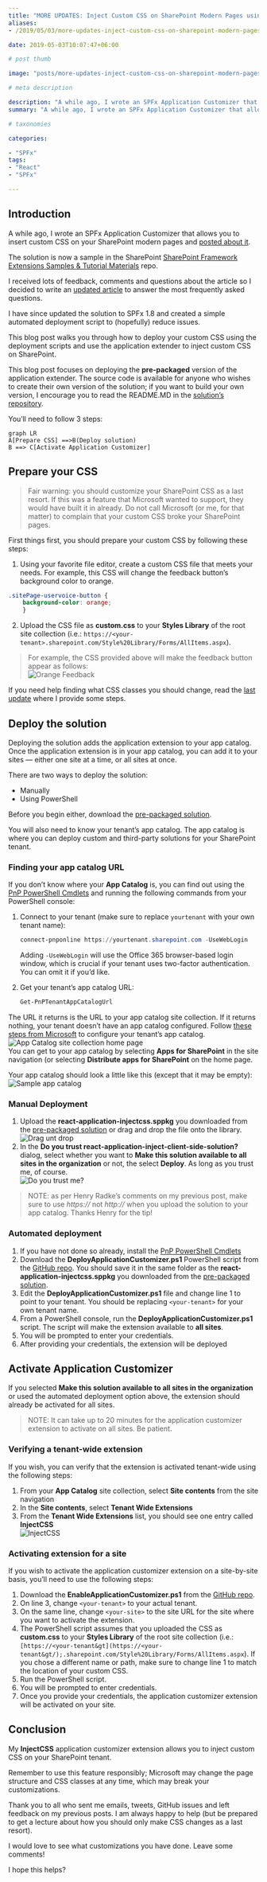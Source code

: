```yaml
---
title: "MORE UPDATES: Inject Custom CSS on SharePoint Modern Pages using SPFx Application Extensions"
aliases:
- /2019/05/03/more-updates-inject-custom-css-on-sharepoint-modern-pages-using-spfx-application-extensions

date: 2019-05-03T10:07:47+06:00

# post thumb

image: "posts/more-updates-inject-custom-css-on-sharepoint-modern-pages-using-spfx-application-extensions/featured-image.png"

# meta description

description: "A while ago, I wrote an SPFx Application Customizer that allows you to insert custom CSS on your SharePoint modern pages and posted about it. The solution is now a sample in the SharePoint SharePoi…"
summary: "A while ago, I wrote an SPFx Application Customizer that allows you to insert custom CSS on your SharePoint modern pages and posted about it. The solution is now a sample in the SharePoint SharePoi…"

# taxonomies

categories:

- "SPFx"
tags:
- "React"
- "SPFx"

---
```

## Introduction

A while ago, I wrote an SPFx Application Customizer that allows you to insert custom CSS on your SharePoint modern pages and [posted about it](https://tahoeninja.blog/2018/05/08/inject-custom-css-on-sharepoint-modern-pages-using-spfx-extensions/).

The solution is now a sample in the SharePoint [SharePoint Framework Extensions Samples & Tutorial Materials](https://github.com/pnp/sp-dev-fx-extensions/tree/master/samples/react-application-injectcss) repo.

I received lots of feedback, comments and questions about the article so I decided to write an [updated article](https://tahoeninja.blog/2018/10/29/update-inject-custom-css-on-sharepoint-modern-pages-using-spfx-application-extensions/) to answer the most frequently asked questions.

I have since updated the solution to SPFx 1.8 and created a simple automated deployment script to (hopefully) reduce issues.

This blog post walks you through how to deploy your custom CSS using the deployment scripts and use the application extender to inject custom CSS on SharePoint.

This blog post focuses on deploying the **pre-packaged** version of the application extender. The source code is available for anyone who wishes to create their own version of the solution; if you want to build your own version, I encourage you to read the README.MD in the [solution’s repository](https://github.com/pnp/sp-dev-fx-extensions/tree/master/samples/react-application-injectcss).

You’ll need to follow 3 steps:

```mermaid
graph LR
A[Prepare CSS] ==>B(Deploy solution)
B ==> C[Activate Application Customizer]
```

## Prepare your CSS

> Fair warning: you should customize your SharePoint CSS as a last resort. If this was a feature that Microsoft wanted to support, they would have built it in already. Do not call Microsoft (or me, for that matter) to complain that your custom CSS broke your SharePoint pages.

First things first, you should prepare your custom CSS by following these steps:

1. Using your favorite file editor, create a custom CSS file that meets your needs. For example, this CSS will change the feedback button’s background color to orange.

```css
.sitePage-uservoice-button {
    background-color: orange;
    }
```

2. Upload the CSS file as **custom.css** to your **Styles Library** of the root site collection (i.e.: `https://<your-tenant>.sharepoint.com/Style%20Library/Forms/AllItems.aspx`).

>   For example, the CSS provided above will make the feedback button appear as follows:  
>   ![Orange Feedback](orangeisthenewfeedback.png)

If you need help finding what CSS classes you should change, read the [last update](https://tahoeninja.blog/2018/10/29/update-inject-custom-css-on-sharepoint-modern-pages-using-spfx-application-extensions/) where I provide some steps.

## Deploy the solution

Deploying the solution adds the application extension to your app catalog. Once the application extension is in your app catalog, you can add it to your sites — either one site at a time, or all sites at once.

There are two ways to deploy the solution:

- Manually
- Using PowerShell

Before you begin either, download the [pre-packaged solution](https://github.com/hugoabernier/react-application-injectcss/releases/download/1.2.0/react-application-injectcss.sppkg).

You will also need to know your tenant’s app catalog. The app catalog is where you can deploy custom and third-party solutions for your SharePoint tenant.

### Finding your app catalog URL

If you don’t know where your **App Catalog** is, you can find out using the [PnP PowerShell Cmdlets](https://aka.ms/sppnp-powershell) and running the following commands from your PowerShell console:

1. Connect to your tenant (make sure to replace `yourtenant` with your own tenant name):

    ```powershell
    connect-pnponline https://yourtenant.sharepoint.com -UseWebLogin
    ```

    Adding `-UseWebLogin` will use the Office 365 browser-based login window, which is crucial if your tenant uses two-factor authentication. You can omit it if you’d like.

2. Get your tenant’s app catalog URL:

    ```powershell
    Get-PnPTenantAppCatalogUrl
    ```

The URL it returns is the URL to your app catalog site collection. If it returns nothing, your tenant doesn’t have an app catalog configured. Follow [these steps from Microsoft](https://docs.microsoft.com/sharepoint/use-app-catalog) to configure your tenant’s app catalog.  
![App Catalog site collection home page](image-1556903053949.png)  
You can get to your app catalog by selecting **Apps for SharePoint** in the site navigation (or selecting **Distribute apps for SharePoint** on the home page.

Your app catalog should look a little like this (except that it may be empty):  
![Sample app catalog](image-1556903291894.png)

### Manual Deployment

1. Upload the **react-application-injectcss.sppkg** you downloaded from the [pre-packaged solution](https://github.com/hugoabernier/react-application-injectcss/releases/download/1.2.0/react-application-injectcss.sppkg) or drag and drop the file onto the library.  
    ![Drag unt drop](image-1556903538418.png)
2. In the **Do you trust react-application-inject-client-side-solution?** dialog, select whether you want to **Make this solution available to all sites in the organization** or not, the select **Deploy**. As long as you trust me, of course.  
    ![Do you trust me?](image-1556903663796.png)

> NOTE: as per Henry Radke’s comments on my previous post, make sure to use _https://_ not _http://_ when you upload the solution to your app catalog. Thanks Henry for the tip!

### Automated deployment

1. If you have not done so already, install the [PnP PowerShell Cmdlets](https://aka.ms/sppnp-powershell)
2. Download the **DeployApplicationCustomizer.ps1** PowerShell script from the [GitHub repo](https://github.com/hugoabernier/react-application-injectcss/releases/download/1.2.0/DeployApplicationCustomizer.ps1). You should save it in the same folder as the **react-application-injectcss.sppkg** you downloaded from the [pre-packaged solution](https://github.com/hugoabernier/react-application-injectcss/releases/download/1.2.0/react-application-injectcss.sppkg).
3. Edit the **DeployApplicationCustomizer.ps1** file and change line 1 to point to your tenant. You should be replacing `<your-tenant>` for your own tenant name.
4. From a PowerShell console, run the **DeployApplicationCustomizer.ps1** script. The script will make the extension available to **all sites**.
5. You will be prompted to enter your credentials.
6. After providing your credentials, the extension will be deployed

## Activate Application Customizer

If you selected **Make this solution available to all sites in the organization** or used the automated deployment option above, the extension should already be activated for all sites.

> NOTE: It can take up to 20 minutes for the application customizer extension to activate on all sites. Be patient.

### Verifying a tenant-wide extension

If you wish, you can verify that the extension is activated tenant-wide using the following steps:

1. From your **App Catalog** site collection, select **Site contents** from the site navigation
2. In the **Site contents**, select **Tenant Wide Extensions**
3. From the **Tenant Wide Extensions** list, you should see one entry called **InjectCSS**  
    ![InjectCSS](image-1556920925066.png)

### Activating extension for a site

If you wish to activate the application customizer extension on a site-by-site basis, you’ll need to use the following steps:

1. Download the **EnableApplicationCustomizer.ps1** from the [GitHub repo](https://github.com/hugoabernier/react-application-injectcss/releases/download/1.2.0/EnableApplicationCustomizer.ps1).
2. On line 3, change `<your-tenant>` to your actual tenant.
3. On the same line, change `<your-site>` to the site URL for the site where you want to activate the extension.
4. The PowerShell script assumes that you uploaded the CSS as **custom.css** to your **Styles Library** of the root site collection (i.e.: `[https://<your-tenant&gt](https://<your-tenant&gt/);.sharepoint.com/Style%20Library/Forms/AllItems.aspx`). If you chose a different name or path, make sure to change line 1 to match the location of your custom CSS.
5. Run the PowerShell script.
6. You will be prompted to enter credentials.
7. Once you provide your credentials, the application customizer extension will be activated on your site.

## Conclusion

My **InjectCSS** application customizer extension allows you to inject custom CSS on your SharePoint tenant.

Remember to use this feature responsibly; Microsoft may change the page structure and CSS classes at any time, which may break your customizations.

Thank you to all who sent me emails, tweets, GitHub issues and left feedback on my previous posts. I am always happy to help (but be prepared to get a lecture about how you should only make CSS changes as a last resort).

I would love to see what customizations you have done. Leave some comments!

I hope this helps?